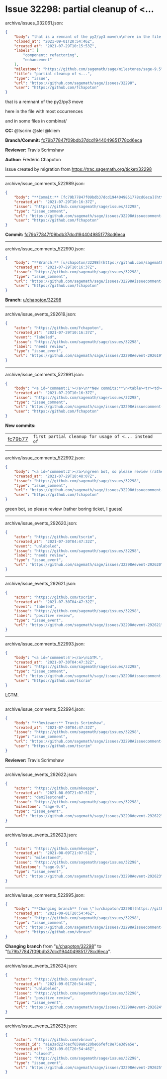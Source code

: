 # Issue 32298: partial cleanup of <...

archive/issues_032061.json:
```json
{
    "body": "that is a remnant of the py2/py3 move\n\nhere in the file with most occurrences\n\nand in some files in combinat/\n\n**CC:**  @tscrim @slel @kliem\n\n**Branch/Commit:** [fc79b77847f09bdb37dcd1944049851778cd6eca](https://github.com/sagemath/sagetrac-mirror/commit/fc79b77847f09bdb37dcd1944049851778cd6eca)\n\n**Reviewer:** Travis Scrimshaw\n\n**Author:** Fr\u00e9d\u00e9ric Chapoton\n\nIssue created by migration from https://trac.sagemath.org/ticket/32298\n\n",
    "closed_at": "2021-09-01T20:54:46Z",
    "created_at": "2021-07-29T10:15:53Z",
    "labels": [
        "component: refactoring",
        "enhancement"
    ],
    "milestone": "https://github.com/sagemath/sage/milestones/sage-9.5",
    "title": "partial cleanup of <...",
    "type": "issue",
    "url": "https://github.com/sagemath/sage/issues/32298",
    "user": "https://github.com/fchapoton"
}
```
that is a remnant of the py2/py3 move

here in the file with most occurrences

and in some files in combinat/

**CC:**  @tscrim @slel @kliem

**Branch/Commit:** [fc79b77847f09bdb37dcd1944049851778cd6eca](https://github.com/sagemath/sagetrac-mirror/commit/fc79b77847f09bdb37dcd1944049851778cd6eca)

**Reviewer:** Travis Scrimshaw

**Author:** Frédéric Chapoton

Issue created by migration from https://trac.sagemath.org/ticket/32298





---

archive/issue_comments_522989.json:
```json
{
    "body": "**Commit:** [fc79b77847f09bdb37dcd1944049851778cd6eca](https://github.com/sagemath/sagetrac-mirror/commit/fc79b77847f09bdb37dcd1944049851778cd6eca)",
    "created_at": "2021-07-29T10:16:37Z",
    "issue": "https://github.com/sagemath/sage/issues/32298",
    "type": "issue_comment",
    "url": "https://github.com/sagemath/sage/issues/32298#issuecomment-522989",
    "user": "https://github.com/fchapoton"
}
```

**Commit:** [fc79b77847f09bdb37dcd1944049851778cd6eca](https://github.com/sagemath/sagetrac-mirror/commit/fc79b77847f09bdb37dcd1944049851778cd6eca)



---

archive/issue_comments_522990.json:
```json
{
    "body": "**Branch:** [u/chapoton/32298](https://github.com/sagemath/sagetrac-mirror/tree/u/chapoton/32298)",
    "created_at": "2021-07-29T10:16:37Z",
    "issue": "https://github.com/sagemath/sage/issues/32298",
    "type": "issue_comment",
    "url": "https://github.com/sagemath/sage/issues/32298#issuecomment-522990",
    "user": "https://github.com/fchapoton"
}
```

**Branch:** [u/chapoton/32298](https://github.com/sagemath/sagetrac-mirror/tree/u/chapoton/32298)



---

archive/issue_events_292619.json:
```json
{
    "actor": "https://github.com/fchapoton",
    "created_at": "2021-07-29T10:16:37Z",
    "event": "labeled",
    "issue": "https://github.com/sagemath/sage/issues/32298",
    "label": "needs review",
    "type": "issue_event",
    "url": "https://github.com/sagemath/sage/issues/32298#event-292619"
}
```



---

archive/issue_comments_522991.json:
```json
{
    "body": "<a id='comment:1'></a>\n**New commits:**\n<table><tr><td><a href=\"https://github.com/sagemath/sagetrac-mirror/commit/fc79b77847f09bdb37dcd1944049851778cd6eca\">fc79b77</a></td><td><code>first partial cleanup for usage of <... instead of <class</code></td></tr></table>\n",
    "created_at": "2021-07-29T10:16:37Z",
    "issue": "https://github.com/sagemath/sage/issues/32298",
    "type": "issue_comment",
    "url": "https://github.com/sagemath/sage/issues/32298#issuecomment-522991",
    "user": "https://github.com/fchapoton"
}
```

<a id='comment:1'></a>
**New commits:**
<table><tr><td><a href="https://github.com/sagemath/sagetrac-mirror/commit/fc79b77847f09bdb37dcd1944049851778cd6eca">fc79b77</a></td><td><code>first partial cleanup for usage of <... instead of <class</code></td></tr></table>




---

archive/issue_comments_522992.json:
```json
{
    "body": "<a id='comment:2'></a>\ngreen bot, so please review (rather boring ticket, I guess)",
    "created_at": "2021-07-29T18:48:07Z",
    "issue": "https://github.com/sagemath/sage/issues/32298",
    "type": "issue_comment",
    "url": "https://github.com/sagemath/sage/issues/32298#issuecomment-522992",
    "user": "https://github.com/fchapoton"
}
```

<a id='comment:2'></a>
green bot, so please review (rather boring ticket, I guess)



---

archive/issue_events_292620.json:
```json
{
    "actor": "https://github.com/tscrim",
    "created_at": "2021-07-30T04:47:32Z",
    "event": "unlabeled",
    "issue": "https://github.com/sagemath/sage/issues/32298",
    "label": "needs review",
    "type": "issue_event",
    "url": "https://github.com/sagemath/sage/issues/32298#event-292620"
}
```



---

archive/issue_events_292621.json:
```json
{
    "actor": "https://github.com/tscrim",
    "created_at": "2021-07-30T04:47:32Z",
    "event": "labeled",
    "issue": "https://github.com/sagemath/sage/issues/32298",
    "label": "positive review",
    "type": "issue_event",
    "url": "https://github.com/sagemath/sage/issues/32298#event-292621"
}
```



---

archive/issue_comments_522993.json:
```json
{
    "body": "<a id='comment:4'></a>\nLGTM.",
    "created_at": "2021-07-30T04:47:32Z",
    "issue": "https://github.com/sagemath/sage/issues/32298",
    "type": "issue_comment",
    "url": "https://github.com/sagemath/sage/issues/32298#issuecomment-522993",
    "user": "https://github.com/tscrim"
}
```

<a id='comment:4'></a>
LGTM.



---

archive/issue_comments_522994.json:
```json
{
    "body": "**Reviewer:** Travis Scrimshaw",
    "created_at": "2021-07-30T04:47:32Z",
    "issue": "https://github.com/sagemath/sage/issues/32298",
    "type": "issue_comment",
    "url": "https://github.com/sagemath/sage/issues/32298#issuecomment-522994",
    "user": "https://github.com/tscrim"
}
```

**Reviewer:** Travis Scrimshaw



---

archive/issue_events_292622.json:
```json
{
    "actor": "https://github.com/mkoeppe",
    "created_at": "2021-08-09T21:07:51Z",
    "event": "demilestoned",
    "issue": "https://github.com/sagemath/sage/issues/32298",
    "milestone": "sage-9.4",
    "type": "issue_event",
    "url": "https://github.com/sagemath/sage/issues/32298#event-292622"
}
```



---

archive/issue_events_292623.json:
```json
{
    "actor": "https://github.com/mkoeppe",
    "created_at": "2021-08-09T21:07:51Z",
    "event": "milestoned",
    "issue": "https://github.com/sagemath/sage/issues/32298",
    "milestone": "sage-9.5",
    "type": "issue_event",
    "url": "https://github.com/sagemath/sage/issues/32298#event-292623"
}
```



---

archive/issue_comments_522995.json:
```json
{
    "body": "**Changing branch** from \"[u/chapoton/32298](https://github.com/sagemath/sagetrac-mirror/tree/u/chapoton/32298)\" to \"[fc79b77847f09bdb37dcd1944049851778cd6eca](https://github.com/sagemath/sagetrac-mirror/commit/fc79b77847f09bdb37dcd1944049851778cd6eca)\".",
    "created_at": "2021-09-01T20:54:46Z",
    "issue": "https://github.com/sagemath/sage/issues/32298",
    "type": "issue_comment",
    "url": "https://github.com/sagemath/sage/issues/32298#issuecomment-522995",
    "user": "https://github.com/vbraun"
}
```

**Changing branch** from "[u/chapoton/32298](https://github.com/sagemath/sagetrac-mirror/tree/u/chapoton/32298)" to "[fc79b77847f09bdb37dcd1944049851778cd6eca](https://github.com/sagemath/sagetrac-mirror/commit/fc79b77847f09bdb37dcd1944049851778cd6eca)".



---

archive/issue_events_292624.json:
```json
{
    "actor": "https://github.com/vbraun",
    "created_at": "2021-09-01T20:54:46Z",
    "event": "unlabeled",
    "issue": "https://github.com/sagemath/sage/issues/32298",
    "label": "positive review",
    "type": "issue_event",
    "url": "https://github.com/sagemath/sage/issues/32298#event-292624"
}
```



---

archive/issue_events_292625.json:
```json
{
    "actor": "https://github.com/vbraun",
    "commit_id": "a1e3ad227cecf659a8c20be66fefc8e75e3d9a5e",
    "created_at": "2021-09-01T20:54:46Z",
    "event": "closed",
    "issue": "https://github.com/sagemath/sage/issues/32298",
    "type": "issue_event",
    "url": "https://github.com/sagemath/sage/issues/32298#event-292625"
}
```
